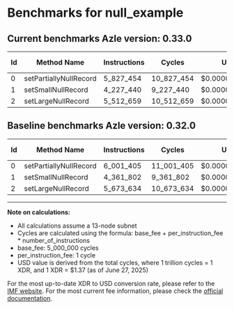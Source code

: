 # Benchmarks for null_example

## Current benchmarks Azle version: 0.33.0

| Id  | Method Name            | Instructions | Cycles     | USD           | USD/Million Calls | Change                              |
| --- | ---------------------- | ------------ | ---------- | ------------- | ----------------- | ----------------------------------- |
| 0   | setPartiallyNullRecord | 5_827_454    | 10_827_454 | $0.0000148336 | $14.83            | <font color="green">-173_951</font> |
| 1   | setSmallNullRecord     | 4_227_440    | 9_227_440  | $0.0000126416 | $12.64            | <font color="green">-134_362</font> |
| 2   | setLargeNullRecord     | 5_512_659    | 10_512_659 | $0.0000144023 | $14.40            | <font color="green">-160_975</font> |

## Baseline benchmarks Azle version: 0.32.0

| Id  | Method Name            | Instructions | Cycles     | USD           | USD/Million Calls |
| --- | ---------------------- | ------------ | ---------- | ------------- | ----------------- |
| 0   | setPartiallyNullRecord | 6_001_405    | 11_001_405 | $0.0000150719 | $15.07            |
| 1   | setSmallNullRecord     | 4_361_802    | 9_361_802  | $0.0000128257 | $12.82            |
| 2   | setLargeNullRecord     | 5_673_634    | 10_673_634 | $0.0000146229 | $14.62            |

---

**Note on calculations:**

- All calculations assume a 13-node subnet
- Cycles are calculated using the formula: base_fee + per_instruction_fee \* number_of_instructions
- base_fee: 5_000_000 cycles
- per_instruction_fee: 1 cycle
- USD value is derived from the total cycles, where 1 trillion cycles = 1 XDR, and 1 XDR = $1.37 (as of June 27, 2025)

For the most up-to-date XDR to USD conversion rate, please refer to the [IMF website](https://www.imf.org/external/np/fin/data/rms_sdrv.aspx).
For the most current fee information, please check the [official documentation](https://internetcomputer.org/docs/references/cycles-cost-formulas).
